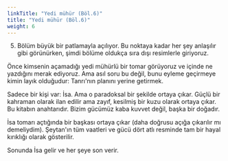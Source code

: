 ```yaml
---
linkTitle: "Yedi mühür (Böl.6)"
title: "Yedi mühür (Böl.6)"
weight: 6
---
```


5. Bölüm büyük bir patlamayla açılıyor. Bu noktaya kadar her şey anlaşılır gibi görünürken, şimdi bölüme oldukça sıra dışı resimlerle giriyoruz.

Önce kimsenin açamadığı yedi mühürlü bir tomar görüyoruz ve içinde ne yazdığını merak ediyoruz. Ama asıl soru bu değil, bunu eyleme geçirmeye kimin layık olduğudur: Tanrı'nın planını yerine getirmek. 

Sadece bir kişi var: İsa. Ama o paradoksal bir şekilde ortaya çıkar. Güçlü bir kahraman olarak ilan edilir ama zayıf, kesilmiş bir kuzu olarak ortaya çıkar. Bu kitabın anahtarıdır. Bizim gücümüz kaba kuvvet değil, başka bir doğadır.

İsa tomarı açtığında bir başkası ortaya çıkar (daha doğrusu açığa çıkarılır mı demeliydim). Şeytan'ın tüm vaatleri ve gücü dört atlı resminde tam bir hayal kırıklığı olarak gösterilir.

Sonunda İsa gelir ve her şeye son verir.